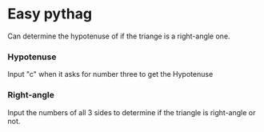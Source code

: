 # Easy pythag

Can determine the hypotenuse of if the triange is a right-angle one.

### Hypotenuse

Input "c" when it asks for number three to get the Hypotenuse

### Right-angle

Input the numbers of all 3 sides to determine if the triangle is right-angle or not.

